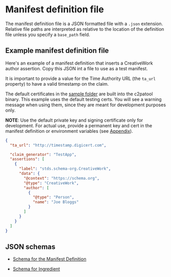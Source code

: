 # Manifest definition file

The manifest definition file is a JSON formatted file with a `.json` extension.
Relative file paths are interpreted as relative to the location of the definition file unless you specify a `base_path` field.

## Example manifest definition file

Here's an example of a manifest definition that inserts a CreativeWork author assertion. Copy this JSON int a file to use as a test manifest.

It is important to provide a value for the Time Authority URL (the `ta_url` property) to have a valid timestamp on the claim.

The default certificates in the [sample folder](https://github.com/contentauth/c2patool/tree/main/sample) are built into the c2patool binary. This example uses the default testing certs. You will see a warning message when using them, since they are meant for development purposes only.

**NOTE**: Use the default private key and signing certificate only for development.
For actual use, provide a permanent key and cert in the manifest definition or environment variables (see [Appendix](#appendix-creating-and-using-an-x509-certificate)).

```json
{
  "ta_url": "http://timestamp.digicert.com",

  "claim_generator": "TestApp",
  "assertions": [
    {
      "label": "stds.schema-org.CreativeWork",
      "data": {
        "@context": "https://schema.org",
        "@type": "CreativeWork",
        "author": [
          {
            "@type": "Person",
            "name": "Joe Bloggs"
          }
        ]
      }
    }
  ]
}
```

## JSON schemas

- [Schema for the Manifest Definition](https://github.com/contentauth/c2patool/blob/main/schemas/manifest-definition.json)

- [Schema for Ingredient](https://github.com/contentauth/c2patool/blob/main/schemas/ingredient.json)
